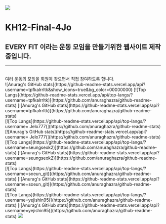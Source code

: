 <img src="https://capsule-render.vercel.app/api?type=waving&color=BDBDC8&height=150&section=header" />



# KH12-Final-4Jo

<h2>EVERY FIT 이라는 운동 모임을 만들기위한 웹사이트 제작중입니다.</h2>
<hr>
<br>
여러 운동의 모임을 회원이 찾으면서 직접 참여하도록 합니다.

<br>
![Anurag's GitHub stats](https://github-readme-stats.vercel.app/api?username=tpfkalrrltk&show_icons=true&bg_color=00000000)
[![Top Langs](https://github-readme-stats.vercel.app/api/top-langs/?username=tpfkalrrltk)](https://github.com/anuraghazra/github-readme-stats)
[![Anurag's GitHub stats](https://github-readme-stats.vercel.app/api?username=tpfkalrrltk)](https://github.com/anuraghazra/github-readme-stats)
<br>
[![Top Langs](https://github-readme-stats.vercel.app/api/top-langs/?username=
Jelo777)](https://github.com/anuraghazra/github-readme-stats)
[![Anurag's GitHub stats](https://github-readme-stats.vercel.app/api?username=
Jelo777)](https://github.com/anuraghazra/github-readme-stats)
<br>
[![Top Langs](https://github-readme-stats.vercel.app/api/top-langs/?username=seungseok2)](https://github.com/anuraghazra/github-readme-stats)
[![Anurag's GitHub stats](https://github-readme-stats.vercel.app/api?username=seungseok2)](https://github.com/anuraghazra/github-readme-stats)
<br>
[![Top Langs](https://github-readme-stats.vercel.app/api/top-langs/?username=soeun_git)](https://github.com/anuraghazra/github-readme-stats)
[![Anurag's GitHub stats](https://github-readme-stats.vercel.app/api?username=soeun_git)](https://github.com/anuraghazra/github-readme-stats)
<br>
[![Top Langs](https://github-readme-stats.vercel.app/api/top-langs/?username=yejishin95)](https://github.com/anuraghazra/github-readme-stats)
[![Anurag's GitHub stats](https://github-readme-stats.vercel.app/api?username=yejishin95)](https://github.com/anuraghazra/github-readme-stats)


<img src="https://capsule-render.vercel.app/api?type=waving&color=BDBDC8&height=150&section=footer" />
